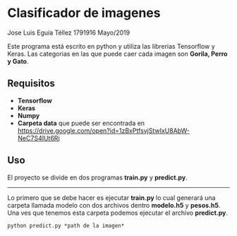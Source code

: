# Clasificador de imagenes

Jose Luis Eguía Téllez 1791916
Mayo/2019

Este programa está escrito en python y utiliza las librerias Tensorflow y Keras.
Las categorias en las que puede caer cada imagen son **Gorila, Perro y Gato**.

## Requisitos

- **Tensorflow**
- **Keras**
- **Numpy**
- **Carpeta data** que puede ser encontrada en https://drive.google.com/open?id=1zBxPtfsyjStwIxU8AbW-NeC7S4IUt6Ri

## Uso

El proyecto se divide en dos programas **train.py** y **predict.py**.

---

Lo primero que se debe hacer es ejecutar **train.py** lo cual generará una carpeta llamada modelo con dos archivos dentro **modelo.h5** y **pesos.h5**.
Una ves que tenemos esta carpeta podemos ejecutar el archivo **predict.py**.

```
python predict.py *path de la imagen*
```
